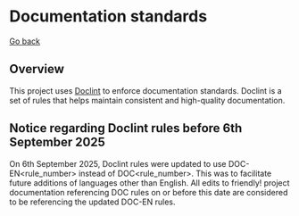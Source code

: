 # Documentation standards

[Go back](README.md)

## Overview

This project uses [Doclint](https://github.com/friendly-project/doclint) to enforce documentation standards. Doclint is a set of rules that helps maintain consistent and high-quality documentation.

## Notice regarding Doclint rules before 6th September 2025

On 6th September 2025, Doclint rules were updated to use DOC-EN<rule_number> instead of DOC<rule_number>. This was to facilitate future additions of languages other than English. All edits to friendly! project documentation referencing DOC rules on or before this date are considered to be referencing the updated DOC-EN rules.
